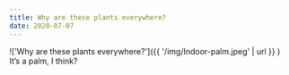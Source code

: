 ```yaml
---
title: Why are these plants everywhere?
date: 2020-07-07
---
```


!['Why are these plants everywhere?']({{ '/img/Indoor-palm.jpeg' | url }} )
<br>
It’s a palm, I think?